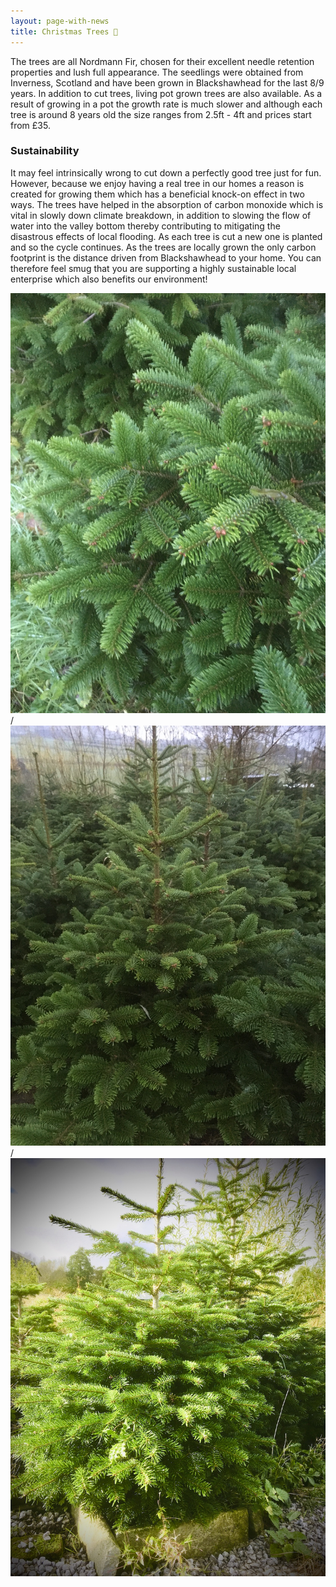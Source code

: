 ```yaml
---
layout: page-with-news
title: Christmas Trees 🌲
---
```


The trees are all Nordmann Fir, chosen for their excellent needle retention properties and lush full appearance. The seedlings were obtained from Inverness, Scotland and have been grown in Blackshawhead for the last 8/9 years. In addition to cut trees, living pot grown trees are also available. As a result of growing in a pot the growth rate is much slower and although each tree is around 8 years old the size ranges from 2.5ft - 4ft and prices start from £35.

### Sustainability

It may feel intrinsically wrong to cut down a perfectly good tree just for fun. However, because we enjoy having a real tree in our homes a reason is created for growing them which has a beneficial knock-on effect in two ways. The trees have helped in the absorption of carbon monoxide which is vital in slowly down climate breakdown, in addition to slowing the flow of water into the valley bottom thereby contributing to mitigating the disastrous effects of local flooding. As each tree is cut a new one is planted and so the cycle continues. As the trees are locally grown the only carbon footprint is the distance driven from Blackshawhead to your home. You can therefore feel smug that you are supporting a highly sustainable local enterprise which also benefits our environment!

![](/assets/images/image5.jpg) / ![](/assets/images/image6.jpg) / ![](/assets/images/image7.jpg)
